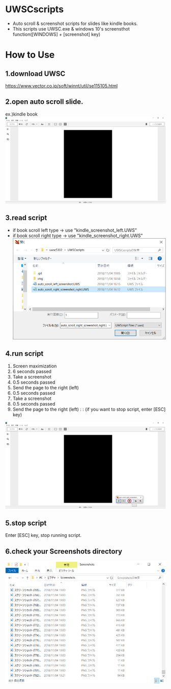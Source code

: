# UWSCscripts
- Auto scroll & screenshot scripts for slides like kindle books.
- This scripts use UWSC.exe & windows 10's screensthot function([WINDOWS] + [screenshot] key)

# How to Use
## 1.download UWSC
https://www.vector.co.jp/soft/winnt/util/se115105.html

## 2.open auto scroll slide.
ex.)kindle book
![kindle book](https://github.com/sxnxhxrxkx/UWSCscripts/blob/master/img/kindle.png "kindle book")

## 3.read script
- if book scroll left type ->  use "kindle_screenshot_left.UWS"
- if book scroll right type ->  use "kindle_screenshot_right.UWS"
![read script](https://github.com/sxnxhxrxkx/UWSCscripts/blob/master/img/read_script.png "read script")

## 4.run script

1. Screen maximization
2. 6 seconds passed
3. Take a screenshot
4. 0.5 seconds passed
5. Send the page to the right (left)
6. 0.5 seconds passed
7. Take a screenshot
8. 0.5 seconds passed
9. Send the page to the right (left)
:
:
(if you want to stop script, enter [ESC] key)

![run script](https://github.com/sxnxhxrxkx/UWSCscripts/blob/master/img/run_script.png "run script")

## 5.stop script
Enter [ESC] key, stop running script.

## 6.check your Screenshots directory
![screenshots](https://github.com/sxnxhxrxkx/UWSCscripts/blob/master/img/screenshots.png "screenshots")
